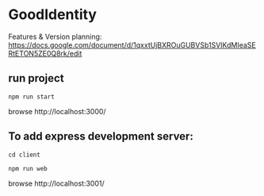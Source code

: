 # GoodIdentity

Features & Version planning: https://docs.google.com/document/d/1qxxtUjBXROuGUBVSb1SVIKdMIeaSERtETON5ZE0Q8rk/edit

## run project

`npm run start`

browse http://localhost:3000/

## To add express development server:
`cd client`

`npm run web`

browse http://localhost:3001/
